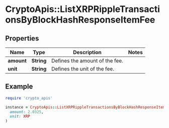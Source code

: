 # CryptoApis::ListXRPRippleTransactionsByBlockHashResponseItemFee

## Properties

| Name | Type | Description | Notes |
| ---- | ---- | ----------- | ----- |
| **amount** | **String** | Defines the amount of the fee. |  |
| **unit** | **String** | Defines the unit of the fee. |  |

## Example

```ruby
require 'crypto_apis'

instance = CryptoApis::ListXRPRippleTransactionsByBlockHashResponseItemFee.new(
  amount: 2.0325,
  unit: XRP
)
```

